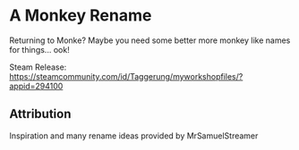 # A Monkey Rename

Returning to Monke? Maybe you need some better more monkey like names for things... ook!

Steam Release: https://steamcommunity.com/id/Taggerung/myworkshopfiles/?appid=294100

## Attribution
Inspiration and many rename ideas provided by MrSamuelStreamer
